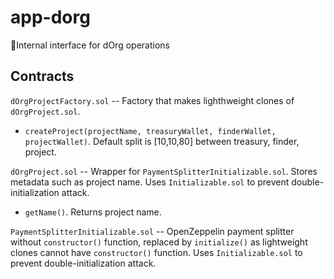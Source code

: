 # app-dorg
📱Internal interface for dOrg operations


## Contracts

`dOrgProjectFactory.sol` -- Factory that makes lighthweight clones of `dOrgProject.sol`. 

- `createProject(projectName, treasuryWallet, finderWallet, projectWallet)`. Default split is [10,10,80] between treasury, finder, project.

`dOrgProject.sol` -- Wrapper for `PaymentSplitterInitializable.sol`. Stores metadata such as project name. Uses `Initializable.sol` to prevent double-initialization attack.

- `getName()`. Returns project name. 

`PaymentSplitterInitializable.sol` -- OpenZeppelin payment splitter without `constructor()` function, replaced by `initialize()` as lightweight clones cannot have `constructor()` function. Uses `Initializable.sol` to prevent double-initialization attack.

